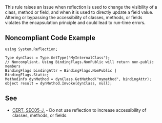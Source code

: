 
This rule raises an issue when reflection is used to change the visibility of a class, method or field, and when it is used to directly update a field value. Altering or bypassing the accessibility of classes, methods, or fields violates the encapsulation principle and could lead to run-time errors.

## Noncompliant Code Example


    using System.Reflection;
    
    Type dynClass = Type.GetType("MyInternalClass");
    // Noncompliant. Using BindingFlags.NonPublic will return non-public members
    BindingFlags bindingAttr = BindingFlags.NonPublic | BindingFlags.Static;
    MethodInfo dynMethod = dynClass.GetMethod("mymethod", bindingAttr);
    object result = dynMethod.Invoke(dynClass, null);


## See

- [CERT, SEC05-J.](https://wiki.sei.cmu.edu/confluence/x/_jZGBQ) - Do not use reflection to increase accessibility of classes,
  methods, or fields

